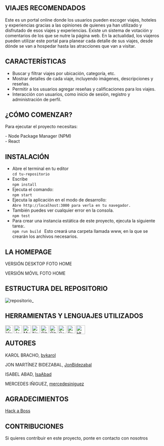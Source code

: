 ## VIAJES RECOMENDADOS

Este es un portal online donde los usuarios pueden escoger viajes, hoteles y experiencias gracias a las opiniones de quienes ya han utilizado y disfrutado de esos viajes y experiencias. Existe un sistema de votación y comentarios de los que se nutre la página web. En la actualidad, los viajeros pueden utilizar este portal para planear cada detalle de sus viajes, desde dónde se van a hospedar hasta las atracciones que van a visitar.

## CARACTERÍSTICAS

- Buscar y filtrar viajes por ubicación, categoría, etc.
- Mostrar detalles de cada viaje, incluyendo imágenes, descripciones y reseñas.
- Permitir a los usuarios agregar reseñas y calificaciones para los viajes.
- Interacción con usuarios, como inicio de sesión, registro y administración de perfil.

## ¿CÓMO COMENZAR?
Para ejecutar el proyecto necesitas:
<p>
- Node Package Manager (NPM)<br>
- React<br>
 </p>

## INSTALACIÓN
 
- Abre el terminal en tu editor<br>
`` cd tu-repositorio
`` 
- Escribe<br>
 `` npm install
``
- Ejecuta el comando:<br>
``npm start
``
- Ejecuta la aplicación en el modo de desarrollo:<br>
 ``Abre http://localhost:3000 para verla en tu navegador.
 ``
- También puedes ver cualquier error en la consola.<br>
``npm test
``
- Para crear una instancia estática de este proyecto, ejecuta la siguiente tarea:.<br>
``npm run build
``
Esto creará una carpeta llamada www, en la que se crearán los archivos necesarios.

## LA HOMEPAGE
VERSIÓN DESKTOP
FOTO HOME

VERSIÓN MÓVIL
FOTO HOME

## ESTRUCTURA DEL REPOSITORIO

![repositorio_](https://github.com/JonBidezabal/viajesRecomendados/assets/124776420/8a01b5bd-38ba-4bea-a952-291655f8d0aa)


 ## HERRAMIENTAS Y LENGUAJES UTILIZADOS
 <p>
<img align="left" alt="Visual Studio Code" width="26px" src="https://camo.githubusercontent.com/5fa137d222dde7b69acd22c6572a065ce3656e6ffa1f5e88c1b5c7a935af3cc6/68747470733a2f2f63646e2e6a7364656c6976722e6e65742f67682f64657669636f6e732f64657669636f6e2f69636f6e732f7673636f64652f7673636f64652d6f726967696e616c2e737667" data-canonical-src="https://cdn.jsdelivr.net/gh/devicons/devicon/icons/vscode/vscode-original.svg" style="max-width: 100%;">
<img align="left" alt="JavaScript" width="26px" src="https://camo.githubusercontent.com/442c452cb73752bb1914ce03fce2017056d651a2099696b8594ddf5ccc74825e/68747470733a2f2f63646e2e6a7364656c6976722e6e65742f67682f64657669636f6e732f64657669636f6e2f69636f6e732f6a6176617363726970742f6a6176617363726970742d6f726967696e616c2e737667" data-canonical-src="https://cdn.jsdelivr.net/gh/devicons/devicon/icons/javascript/javascript-original.svg" style="max-width: 100%;">
<img align="left" alt="MySQL" width="26px" src="https://camo.githubusercontent.com/2582ec2237a3a1fbd34e9b57332b72be27a7facb32abe7c2335e5f86e5f457a8/68747470733a2f2f63646e2e6a7364656c6976722e6e65742f67682f64657669636f6e732f64657669636f6e2f69636f6e732f6d7973716c2f6d7973716c2d6f726967696e616c2e737667" data-canonical-src="https://cdn.jsdelivr.net/gh/devicons/devicon/icons/mysql/mysql-original.svg" style="max-width: 100%;">
<img align="left" alt="Node.js" width="26px" src="https://camo.githubusercontent.com/900baefb89e187c8b32cdbb3b440d1502fe8f30a1a335cc5dc5868af0142f8b1/68747470733a2f2f63646e2e6a7364656c6976722e6e65742f67682f64657669636f6e732f64657669636f6e2f69636f6e732f6e6f64656a732f6e6f64656a732d6f726967696e616c2e737667" data-canonical-src="https://cdn.jsdelivr.net/gh/devicons/devicon/icons/nodejs/nodejs-original.svg" style="max-width: 100%;">
<img align="left" alt="GitHub" width="26px" src="https://midu.dev/images/tags/github.png" style="max-width: 100%;">
<img align="left" alt="Git" width="26px" src="https://midu.dev/images/tags/git.png" style="max-width: 100%;">
<img align="left" alt="Css" width="26px" src="https://midu.dev/images/tags/css.png" style="max-width: 100%;">
<link align="left width="26px" src="https://github.com/mercedesiniguez/mercedesiniguez/assets/124776420/07a4354d-cd67-434a-aa33-92bdb6241f83"
style="max-width: 100%;">
<img align="left" alt="React" width="26px" src="https://midu.dev/images/tags/react.png" style="max-width: 100%;">
  <img align="left" alt="Html5" width="29px" src="https://github.com/shsarv/TravelYaari/raw/master/resources/html.jpg" style="max-width: 100%;">
 </p><BR>

## AUTORES
  KAROL BRACHO, [bykarol](https://www.linkedin.com/in/karolbrachoyanez/)
  
  JON MARTÍNEZ BIDEZABAL, [JonBidezabal](https://www.linkedin.com/in/jonmartinezdev)
  
  ISABEL ABAD,  [IsaAbad](https://www.linkedin.com/in/isabel-abad-cami%C3%B1os/)
  
  MERCEDES IÑIGUEZ, [mercedesiniguez](https://www.linkedin.com/in/mercedes-iniguez-quintela-1424ba7/)

## AGRADECIMIENTOS
[Hack a Boss](https://www.hackaboss.com/)
    
## CONTRIBUCIONES
 Si quieres contribuir en este proyecto, ponte en contacto con nosotros
